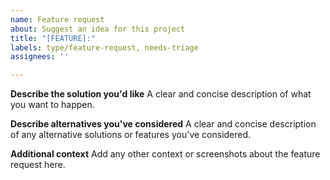 ```yaml
---
name: Feature request
about: Suggest an idea for this project
title: "[FEATURE]:"
labels: type/feature-request, needs-triage
assignees: ''

---
```


**Describe the solution you'd like**
A clear and concise description of what you want to happen.

**Describe alternatives you've considered**
A clear and concise description of any alternative solutions or features you've considered.

**Additional context**
Add any other context or screenshots about the feature request here.
